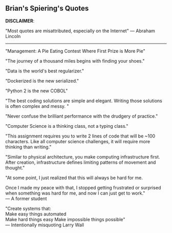 Brian's Spiering's Quotes
-------

__DISCLAIMER__: 

"Most quotes are misattributed, especially on the Internet"
— Abraham Lincoln

------

"Management: A Pie Eating Contest Where First Prize is More Pie"

"The journey of a thousand miles begins with finding your shoes."

"Data is the world's best regularizer."

"Dockerized is the new serialized."

"Python 2 is the new COBOL"

"The best coding solutions are simple and elegant. Writing those solutions is often complex and messy. "

"Never confuse the brilliant performance with the drudgery of practice."

"Computer Science is a thinking class, not a typing class."

"This assignment requires you to write 2 lines of code that will be ~100 characters. Like all computer science challenges, it will require more thinking than writing."

"Similar to physical architecture, you make computing infrastructure first. After creation, infrastructure defines limiting patterns of movement and thought."

"At some point, I just realized that this will always be hard for me. 

Once I made my peace with that, I stopped getting frustrated or surprised when something was hard for me, and now I can just get to work."  
— A former student

"Create systems that:    
Make easy things automated  
Make hard things easy 
Make impossible things possible"  
— Intentionally misquoting Larry Wall
